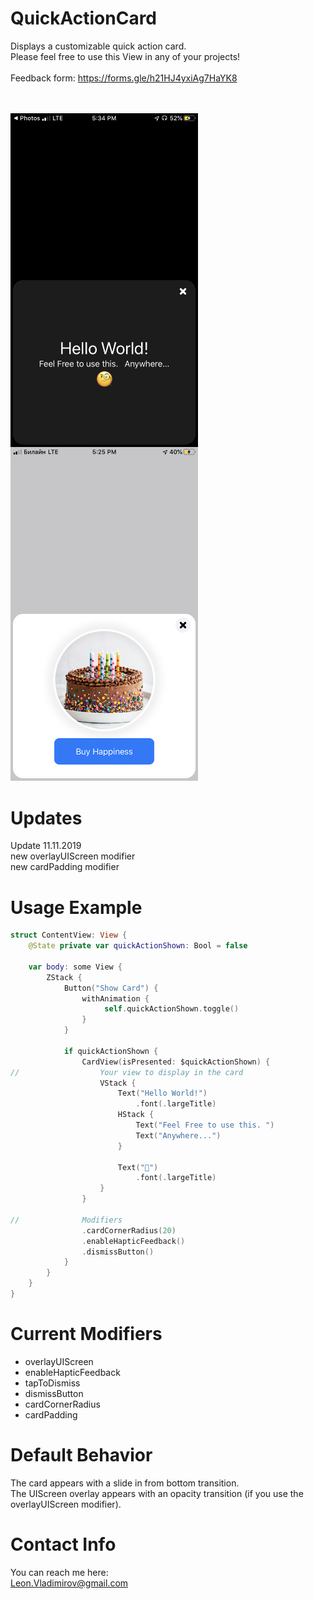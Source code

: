 # QuickActionCard

Displays a customizable quick action card. <br>
Please feel free to use this View in any of your projects! <br><br>
Feedback form: https://forms.gle/h21HJ4yxiAg7HaYK8 <br>
<br>
<br>

<div>
<img align="left" src="https://github.com/Leon12345679/QuickActionCard/blob/master/screenshots/IMG_0349.PNG" width="300" alt="darkMode"/>
<img src="https://github.com/Leon12345679/QuickActionCard/blob/master/screenshots/IMG_0348.PNG" width="300"alt="withOverlay"/> 
</div>

# Updates
Update 11.11.2019 <br>
new overlayUIScreen modifier <br>
new cardPadding modifier <br>

# Usage Example
```swift
struct ContentView: View {
    @State private var quickActionShown: Bool = false

    var body: some View {
        ZStack {
            Button("Show Card") {
                withAnimation {
                     self.quickActionShown.toggle()
                }
            }

            if quickActionShown {
                CardView(isPresented: $quickActionShown) {
//                  Your view to display in the card
                    VStack {
                        Text("Hello World!")
                            .font(.largeTitle)
                        HStack {
                            Text("Feel Free to use this. ")
                            Text("Anywhere...")
                        }

                        Text("🧐")
                            .font(.largeTitle)
                    }
                }

//              Modifiers
                .cardCornerRadius(20)
                .enableHapticFeedback()
                .dismissButton()
            }
        }
    }
}
```

# Current Modifiers
<ul>
<li>overlayUIScreen</li>
<li>enableHapticFeedback</li>
<li>tapToDismiss</li>
<li>dismissButton</li>
<li>cardCornerRadius</li>
<li>cardPadding</li>
</ul>

# Default Behavior 
The card appears with a slide in from bottom transition. <br>
The UIScreen overlay appears with an opacity transition (if you use the overlayUIScreen modifier). <br>

# Contact Info
You can reach me here: <br>
Leon.Vladimirov@gmail.com
